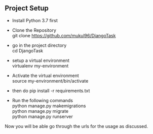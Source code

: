 ## Project Setup
- Install Python 3.7 first
- Clone the Repository <br/>
    git clone https://github.com/mukul96/DjangoTask
- go in the project directory <br/>
    cd DjangoTask
-  setup a virtual environment<br/> 
       virtualenv my-environment
- Activate the virtual environment<br/>
       source my-environment/bin/activate
-  then do
      pip install -r requirements.txt

-  Run the following commands<br/>
    python manage.py makemigrations<br/>
    python manage.py migrate<br/>
    python manage.py runserver

Now you will be able go through the urls for the usage
 as discussed.

    

